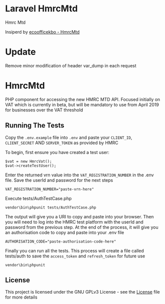 # Laravel HmrcMtd

Hmrc Mtd

Insiperd by [ecoofficekbo - HmrcMtd](https://github.com/ecoofficekbo/hmrcmtd)

# Update

Remove minor modification of header var_dump in each request

# HmrcMtd
PHP component for accessing the new HMRC MTD API. Focused initially on VAT which is currently in beta, but will be mandatory to use from April 2019 for businesses over the VAT threshold

## Running The Tests

Copy the `.env.example` file into `.env` and paste your `CLIENT_ID`, `CLIENT_SECRET` AND `SERVER_TOKEN` as provided by HMRC

To begin, first ensure you have created a test user:
```
$vat = new HmrcVat();
$vat->createTestUser();
```


Enter the returned vrn value into the `VAT_REGISTRATION_NUMBER` in the .env file. Save the userId and password for the next steps
```
VAT_REGISTRATION_NUMBER="paste-vrn-here"
```
Execute tests/AuthTestCase.php
```
vendor\bin\phpunit tests/AuthTestCase.php
```
The output will give you a URI to copy and paste into your browser. Then you will need to log into the HMRC test platform with the userId and password from the previous step.
At the end of the process, it will give you an authorisation code to copy and paste into your .env file
```
AUTHORISATION_CODE="paste-authorisation-code-here"
```
Finally you can run all the tests. This process will create a file called tests/auth to save the `access_token` and `refresh_token` for future use
```
vendor\bin\phpunit
```

## License
This project is licensed under the GNU GPLv3 License - see the [License](License) file for more details